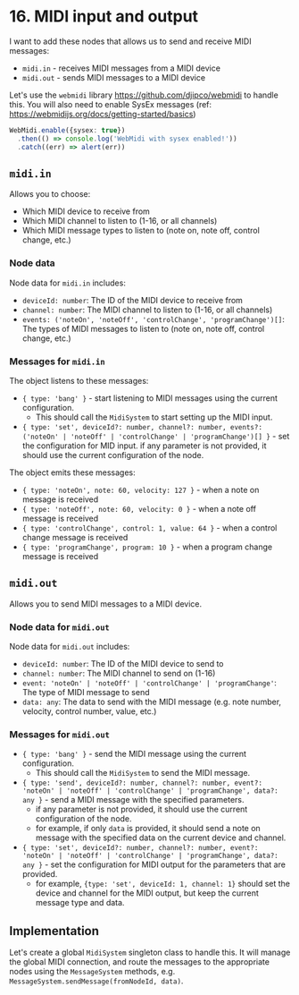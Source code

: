 # 16. MIDI input and output

I want to add these nodes that allows us to send and receive MIDI messages:

- `midi.in` - receives MIDI messages from a MIDI device
- `midi.out` - sends MIDI messages to a MIDI device

Let's use the `webmidi` library <https://github.com/djipco/webmidi> to handle this. You will also need to enable SysEx messages (ref: <https://webmidijs.org/docs/getting-started/basics>)

```ts
WebMidi.enable({sysex: true})
  .then(() => console.log('WebMidi with sysex enabled!'))
  .catch((err) => alert(err))
```

## `midi.in`

Allows you to choose:

- Which MIDI device to receive from
- Which MIDI channel to listen to (1-16, or all channels)
- Which MIDI message types to listen to (note on, note off, control change, etc.)

### Node data

Node data for `midi.in` includes:

- `deviceId: number`: The ID of the MIDI device to receive from
- `channel: number`: The MIDI channel to listen to (1-16, or all channels)
- `events: ('noteOn', 'noteOff', 'controlChange', 'programChange')[]`: The types of MIDI messages to listen to (note on, note off, control change, etc.)

### Messages for `midi.in`

The object listens to these messages:

- `{ type: 'bang' }` - start listening to MIDI messages using the current configuration.
  - This should call the `MidiSystem` to start setting up the MIDI input.
- `{ type: 'set', deviceId?: number, channel?: number, events?: ('noteOn' | 'noteOff' | 'controlChange' | 'programChange')[] }` - set the configuration for MID input. if any parameter is not provided, it should use the current configuration of the node.

The object emits these messages:

- `{ type: 'noteOn', note: 60, velocity: 127 }` - when a note on message is received
- `{ type: 'noteOff', note: 60, velocity: 0 }` - when a note off message is received
- `{ type: 'controlChange', control: 1, value: 64 }` - when a control change message is received
- `{ type: 'programChange', program: 10 }` - when a program change message is received

## `midi.out`

Allows you to send MIDI messages to a MIDI device.

### Node data for `midi.out`

Node data for `midi.out` includes:

- `deviceId: number`: The ID of the MIDI device to send to
- `channel: number`: The MIDI channel to send on (1-16)
- `event: 'noteOn' | 'noteOff' | 'controlChange' | 'programChange'`: The type of MIDI message to send
- `data: any`: The data to send with the MIDI message (e.g. note number, velocity, control number, value, etc.)

### Messages for `midi.out`

- `{ type: 'bang' }` - send the MIDI message using the current configuration.
  - This should call the `MidiSystem` to send the MIDI message.
- `{ type: 'send', deviceId?: number, channel?: number, event?: 'noteOn' | 'noteOff' | 'controlChange' | 'programChange', data?: any }` - send a MIDI message with the specified parameters.
  - if any parameter is not provided, it should use the current configuration of the node.
  - for example, if only `data` is provided, it should send a note on message with the specified data on the current device and channel.
- `{ type: 'set', deviceId?: number, channel?: number, event?: 'noteOn' | 'noteOff' | 'controlChange' | 'programChange', data?: any }` - set the configuration for MIDI output for the parameters that are provided.
  - for example, `{type: 'set', deviceId: 1, channel: 1}` should set the device and channel for the MIDI output, but keep the current message type and data.

## Implementation

Let's create a global `MidiSystem` singleton class to handle this. It will manage the global MIDI connection, and route the messages to the appropriate nodes using the `MessageSystem` methods, e.g. `MessageSystem.sendMessage(fromNodeId, data)`.
